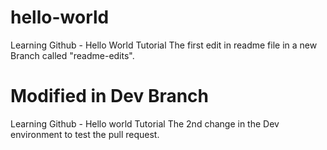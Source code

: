 # hello-world
Learning Github - Hello World Tutorial
The first edit in readme file in a new Branch called "readme-edits".

# Modified in Dev Branch
Learning Github - Hello world Tutorial
The 2nd change in the Dev environment to test the pull request.
